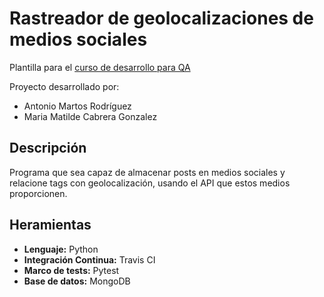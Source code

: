 # Rastreador de geolocalizaciones de medios sociales

Plantilla para el [curso de desarrollo para QA](https://jj.github.io/curso-tdd)

Proyecto desarrollado por:

- Antonio Martos Rodríguez
- Maria Matilde Cabrera Gonzalez

## Descripción

Programa que sea capaz de almacenar posts en medios sociales y relacione tags con geolocalización, usando el API que estos medios proporcionen.

## Heramientas

- **Lenguaje:** Python
- **Integración Continua:** Travis CI
- **Marco de tests:** Pytest
- **Base de datos:** MongoDB
